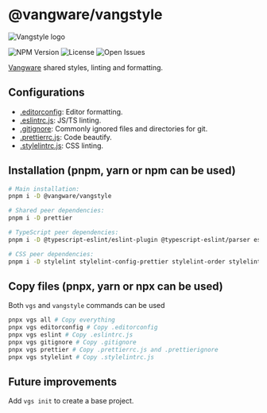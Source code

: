 # @vangware/vangstyle

![Vangstyle logo](https://i.imgur.com/Y0FMZDv.png)

![NPM Version](https://img.shields.io/npm/v/@vangware/vangstyle.svg?style=flat-square)
![License](https://img.shields.io/npm/l/@vangware/vangstyle?style=flat-square)
![Open Issues](https://img.shields.io/github/issues/vangware/vangstyle?style=flat-square)

[Vangware](https://vangware.com) shared styles, linting and formatting.

## Configurations

- [.editorconfig](https://editorconfig.org/): Editor formatting.
- [.eslintrc.js](https://eslint.org/): JS/TS linting.
- [.gitignore](https://gitignore.io/): Commonly ignored files and directories for git.
- [.prettierrc.js](https://prettier.io/): Code beautify.
- [.stylelintrc.js](https://stylelint.io/): CSS linting.

## Installation (pnpm, yarn or npm can be used)

```bash
# Main installation:
pnpm i -D @vangware/vangstyle

# Shared peer dependencies:
pnpm i -D prettier

# TypeScript peer dependencies:
pnpm i -D @typescript-eslint/eslint-plugin @typescript-eslint/parser eslint eslint-config-prettier eslint-import-resolver-node eslint-plugin-ban eslint-plugin-functional eslint-plugin-import eslint-plugin-no-null eslint-plugin-prefer-arrow eslint-plugin-prettier

# CSS peer dependencies:
pnpm i -D stylelint stylelint-config-prettier stylelint-order stylelint-prettier
```

## Copy files (pnpx, yarn or npx can be used)

Both `vgs` and `vangstyle` commands can be used

```sh
pnpx vgs all # Copy everything
pnpx vgs editorconfig # Copy .editorconfig
pnpx vgs eslint # Copy .eslintrc.js
pnpx vgs gitignore # Copy .gitignore
pnpx vgs prettier # Copy .prettierrc.js and .prettierignore
pnpx vgs stylelint # Copy .stylelintrc.js
```

## Future improvements

Add `vgs init` to create a base project.
